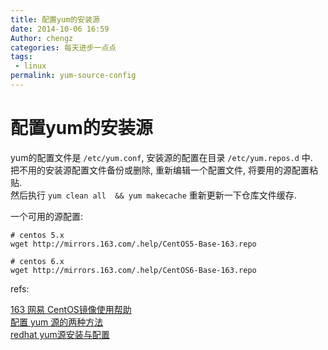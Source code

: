 ```yaml
---
title: 配置yum的安装源
date: 2014-10-06 16:59
Author: chengz
categories: 每天进步一点点
tags:
 - linux
permalink: yum-source-config
---
```


配置yum的安装源
===============

yum的配置文件是 `/etc/yum.conf`, 安装源的配置在目录 `/etc/yum.repos.d`
中.  
把不用的安装源配置文件备份或删除, 重新编辑一个配置文件,
将要用的源配置粘贴.  
然后执行 `yum clean all  && yum makecache` 重新更新一下仓库文件缓存.

一个可用的源配置:

    # centos 5.x
    wget http://mirrors.163.com/.help/CentOS5-Base-163.repo

    # centos 6.x
    wget http://mirrors.163.com/.help/CentOS6-Base-163.repo

refs:

[163 网易 CentOS镜像使用帮助](http://mirrors.163.com/.help/centos.html)  
[配置 yum
源的两种方法](http://www.cnblogs.com/shuaixf/archive/2011/11/30/2268496.html)  
[redhat
yum源安装与配置](http://blog.chinaunix.net/uid-20729583-id-2972852.html)
